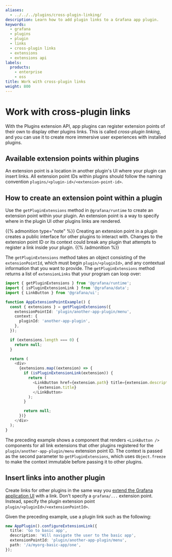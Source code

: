 ```yaml
---
aliases:
  - ../../../plugins/cross-plugin-linking/
description: Learn how to add plugin links to a Grafana app plugin.
keywords:
  - grafana
  - plugins
  - plugin
  - links
  - cross-plugin links
  - extensions
  - extensions api
labels:
  products:
    - enterprise
    - oss
title: Work with cross-plugin links
weight: 800
---
```


# Work with cross-plugin links

With the Plugins extension API, app plugins can register extension points of their own to display other plugins links. This is called _cross-plugin linking_, and you can use it to create more immersive user experiences with installed plugins.

## Available extension points within plugins

An extension point is a location in another plugin's UI where your plugin can insert links. All extension point IDs within plugins should follow the naming convention `plugins/<plugin-id>/<extension-point-id>`.

## How to create an extension point within a plugin

Use the `getPluginExtensions` method in `@grafana/runtime` to create an extension point within your plugin. An extension point is a way to specify where in the plugin UI other plugins links are rendered.

{{% admonition type="note" %}}
Creating an extension point in a plugin creates a public interface for other plugins to interact with. Changes to the extension point ID or its context could break any plugin that attempts to register a link inside your plugin.
{{% /admonition %}}

The `getPluginExtensions` method takes an object consisting of the `extensionPointId`, which must begin `plugin/<pluginId>`, and any contextual information that you want to provide. The `getPluginExtensions` method returns a list of `extensionLinks` that your program can loop over:

```typescript
import { getPluginExtensions } from '@grafana/runtime';
import { isPluginExtensionLink } from '@grafana/data';
import { LinkButton } from '@grafana/ui';

function AppExtensionPointExample() {
  const { extensions } = getPluginExtensions({
    extensionPointId: 'plugin/another-app-plugin/menu',
    context: {
      pluginId: 'another-app-plugin',
    },
  });

  if (extensions.length === 0) {
    return null;
  }

  return (
    <div>
      {extensions.map((extension) => {
        if (isPluginExtensionLink(extension)) {
          return (
            <LinkButton href={extension.path} title={extension.description} key={extension.key}>
              {extension.title}
            </LinkButton>
          );
        }

        return null;
      })}
    </div>
  );
}
```

The preceding example shows a component that renders `<LinkButton />` components for all link extensions that other plugins registered for the `plugin/another-app-plugin/menu` extension point ID. The context is passed as the second parameter to `getPluginExtensions`, which uses `Object.freeze` to make the context immutable before passing it to other plugins.

## Insert links into another plugin

Create links for other plugins in the same way you [extend the Grafana application UI](./extend-the-grafana-ui-with-links) with a link. Don't specify a `grafana/...` extension point. Instead, specify the plugin extension point `plugin/<pluginId>/<extensionPointId>`.

Given the preceding example, use a plugin link such as the following:

```typescript
new AppPlugin().configureExtensionLink({
  title: 'Go to basic app',
  description: 'Will navigate the user to the basic app',
  extensionPointId: 'plugin/another-app-plugin/menu',
  path: '/a/myorg-basic-app/one',
});
```
